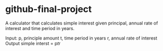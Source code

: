 # github-final-project
A calculator that calculates simple interest given principal, annual rate of interest and time period in years.

Input:
    p, principle amount
    t, time period in years
    r, annual rate of interest
Output
    simple interst = p*t*r
